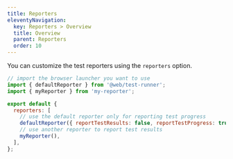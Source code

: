 ```yaml
---
title: Reporters
eleventyNavigation:
  key: Reporters > Overview
  title: Overview
  parent: Reporters
  order: 10
---
```


You can customize the test reporters using the `reporters` option.

```js
// import the browser launcher you want to use
import { defaultReporter } from '@web/test-runner';
import { myReporter } from 'my-reporter';

export default {
  reporters: [
    // use the default reporter only for reporting test progress
    defaultReporter({ reportTestResults: false, reportTestProgress: true }),
    // use another reporter to report test results
    myReporter(),
  ],
};
```
